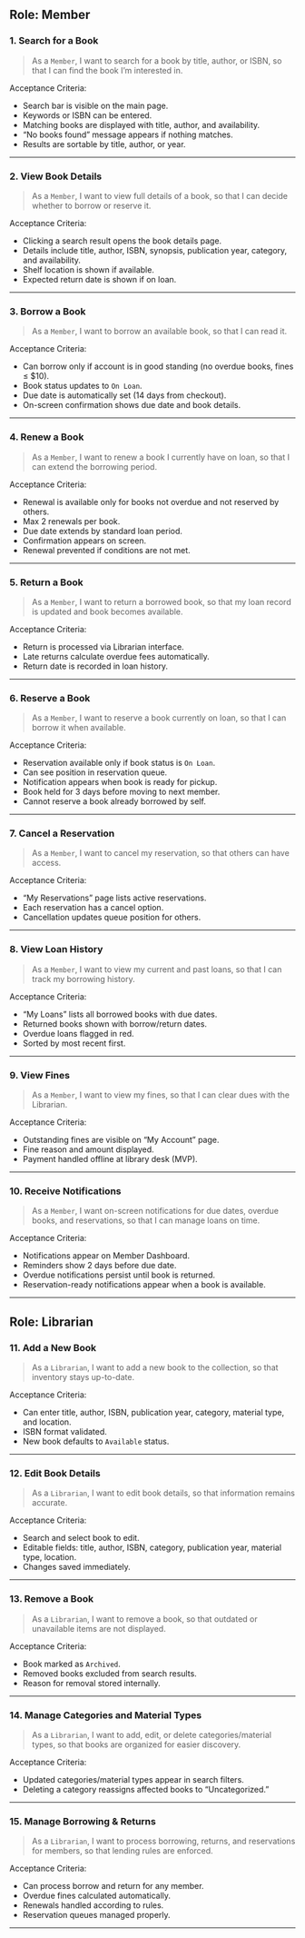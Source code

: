 ## Role: Member

### 1. Search for a Book

> As a `Member`,
> I want to search for a book by title, author, or ISBN,
> so that I can find the book I’m interested in.

Acceptance Criteria:

- Search bar is visible on the main page.
- Keywords or ISBN can be entered.
- Matching books are displayed with title, author, and availability.
- “No books found” message appears if nothing matches.
- Results are sortable by title, author, or year.

---

### 2. View Book Details

> As a `Member`,
> I want to view full details of a book,
> so that I can decide whether to borrow or reserve it.

Acceptance Criteria:

- Clicking a search result opens the book details page.
- Details include title, author, ISBN, synopsis, publication year, category, and availability.
- Shelf location is shown if available.
- Expected return date is shown if on loan.

---

### 3. Borrow a Book

> As a `Member`,
> I want to borrow an available book,
> so that I can read it.

Acceptance Criteria:

- Can borrow only if account is in good standing (no overdue books, fines ≤ \$10).
- Book status updates to `On Loan`.
- Due date is automatically set (14 days from checkout).
- On-screen confirmation shows due date and book details.

---

### 4. Renew a Book

> As a `Member`,
> I want to renew a book I currently have on loan,
> so that I can extend the borrowing period.

Acceptance Criteria:

- Renewal is available only for books not overdue and not reserved by others.
- Max 2 renewals per book.
- Due date extends by standard loan period.
- Confirmation appears on screen.
- Renewal prevented if conditions are not met.

---

### 5. Return a Book

> As a `Member`,
> I want to return a borrowed book,
> so that my loan record is updated and book becomes available.

Acceptance Criteria:

- Return is processed via Librarian interface.
- Late returns calculate overdue fees automatically.
- Return date is recorded in loan history.

---

### 6. Reserve a Book

> As a `Member`,
> I want to reserve a book currently on loan,
> so that I can borrow it when available.

Acceptance Criteria:

- Reservation available only if book status is `On Loan`.
- Can see position in reservation queue.
- Notification appears when book is ready for pickup.
- Book held for 3 days before moving to next member.
- Cannot reserve a book already borrowed by self.

---

### 7. Cancel a Reservation

> As a `Member`,
> I want to cancel my reservation,
> so that others can have access.

Acceptance Criteria:

- “My Reservations” page lists active reservations.
- Each reservation has a cancel option.
- Cancellation updates queue position for others.

---

### 8. View Loan History

> As a `Member`,
> I want to view my current and past loans,
> so that I can track my borrowing history.

Acceptance Criteria:

- “My Loans” lists all borrowed books with due dates.
- Returned books shown with borrow/return dates.
- Overdue loans flagged in red.
- Sorted by most recent first.

---

### 9. View Fines

> As a `Member`,
> I want to view my fines,
> so that I can clear dues with the Librarian.

Acceptance Criteria:

- Outstanding fines are visible on “My Account” page.
- Fine reason and amount displayed.
- Payment handled offline at library desk (MVP).

---

### 10. Receive Notifications

> As a `Member`,
> I want on-screen notifications for due dates, overdue books, and reservations,
> so that I can manage loans on time.

Acceptance Criteria:

- Notifications appear on Member Dashboard.
- Reminders show 2 days before due date.
- Overdue notifications persist until book is returned.
- Reservation-ready notifications appear when a book is available.

---

## Role: Librarian

### 11. Add a New Book

> As a `Librarian`,
> I want to add a new book to the collection,
> so that inventory stays up-to-date.

Acceptance Criteria:

- Can enter title, author, ISBN, publication year, category, material type, and location.
- ISBN format validated.
- New book defaults to `Available` status.

---

### 12. Edit Book Details

> As a `Librarian`,
> I want to edit book details,
> so that information remains accurate.

Acceptance Criteria:

- Search and select book to edit.
- Editable fields: title, author, ISBN, category, publication year, material type, location.
- Changes saved immediately.

---

### 13. Remove a Book

> As a `Librarian`,
> I want to remove a book,
> so that outdated or unavailable items are not displayed.

Acceptance Criteria:

- Book marked as `Archived`.
- Removed books excluded from search results.
- Reason for removal stored internally.

---

### 14. Manage Categories and Material Types

> As a `Librarian`,
> I want to add, edit, or delete categories/material types,
> so that books are organized for easier discovery.

Acceptance Criteria:

- Updated categories/material types appear in search filters.
- Deleting a category reassigns affected books to “Uncategorized.”

---

### 15. Manage Borrowing & Returns

> As a `Librarian`,
> I want to process borrowing, returns, and reservations for members,
> so that lending rules are enforced.

Acceptance Criteria:

- Can process borrow and return for any member.
- Overdue fines calculated automatically.
- Renewals handled according to rules.
- Reservation queues managed properly.

---
